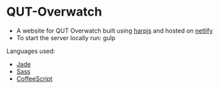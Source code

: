 # QUT-Overwatch
* A website for QUT Overwatch built using [harpjs](http://harpjs.com/) and hosted on [netlify](https://www.netlify.com/)
* To start the server locally run: gulp

Languages used:
* [Jade](https://pugjs.org/api/getting-started.html)
* [Sass](http://sass-lang.com/)
* [CoffeeScript](http://coffeescript.org/)
